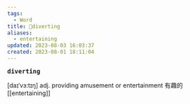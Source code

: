 ```yaml
---
tags:
  - Word
title: 📖diverting
aliases:
  - entertaining
updated: 2023-08-03 16:03:37
created: 2023-08-01 18:11:04
---
```


<pre><strong>diverting</strong></pre>
[daɪˈvɜ:tɪŋ]
adj. providing amusement or entertainment 有趣的
[[entertaining]]

